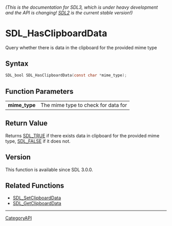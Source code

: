 ###### (This is the documentation for SDL3, which is under heavy development and the API is changing! [SDL2](https://wiki.libsdl.org/SDL2/) is the current stable version!)
# SDL_HasClipboardData

Query whether there is data in the clipboard for the provided mime type

## Syntax

```c
SDL_bool SDL_HasClipboardData(const char *mime_type);

```

## Function Parameters

|                   |                                     |
| ----------------- | ----------------------------------- |
| **mime_type**     | The mime type to check for data for |

## Return Value

Returns [SDL_TRUE](SDL_TRUE.md) if there exists data in clipboard for the
provided mime type, [SDL_FALSE](SDL_FALSE.md) if it does not.

## Version

This function is available since SDL 3.0.0.

## Related Functions

* [SDL_SetClipboardData](SDL_SetClipboardData.md)
* [SDL_GetClipboardData](SDL_GetClipboardData.md)

----
[CategoryAPI](CategoryAPI.md)
